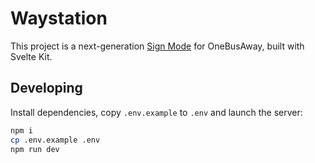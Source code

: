 # Waystation

This project is a next-generation [Sign Mode](https://developer.onebusaway.org/features/sign-mode) for OneBusAway, built with Svelte Kit.

## Developing

Install dependencies, copy `.env.example` to `.env` and launch the server:

```bash
npm i
cp .env.example .env
npm run dev
```
